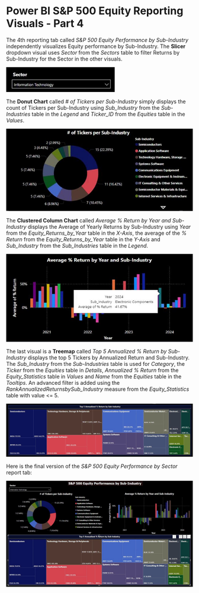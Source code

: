 # Power BI S&P 500 Equity Reporting Visuals - Part 4

The 4th reporting tab called *S&P 500 Equity Performance by Sub-Industry* independently visualizes Equity performance by Sub-Industry. The **Slicer** dropdown visual uses *Sector* from the *Sectors* table to filter Returns by Sub-Industry for the Sector in the other visuals.

![Power_BI_Sector_Sub_Industry_Slicer.jpg](https://github.com/danvuk567/SP500-Stock-Analysis/blob/main/images/Power_BI_Sector_Sub_Industry_Slicer.jpg?raw=true)

The **Donut Chart** called *# of Tickers per Sub-Industry* simply displays the count of Tickers per Sub-Industry using *Sub_Industry* from the *Sub-Industries* table in the *Legend* and *Ticker_ID* from the *Equities* table in the *Values*.

![Power_BI_Sub_Industry_Ticker_Count_Donut_Chart.jpg](https://github.com/danvuk567/SP500-Stock-Analysis/blob/main/images/Power_BI_Sub_Industry_Ticker_Count_Donut_Chart.jpg?raw=true)

The **Clustered Column Chart** called *Average % Return by Year and Sub-Industry* displays the Average of Yearly Returns by Sub-Industry using *Year* from the *Equity_Returns_by_Year* table in the *X-Axis*, the average of the *% Return* from the *Equity_Returns_by_Year* table in the *Y-Axis* and *Sub_Industry* from the *Sub_Industries* table in the *Legend*.

![Power_BI_Sub_Industry_Year_Return_Column_Chart.jpg](https://github.com/danvuk567/SP500-Stock-Analysis/blob/main/images/Power_BI_Sub_Industry_Year_Return_Column_Chart.jpg?raw=true)

The last visual is a **Treemap** called *Top 5 Annualized % Return by Sub-Industry* displays the top 5 Tickers by Annualized Return and Sub-Industry. The *Sub_Industry* from the *Sub-Industries* table is used for *Category*, the *Ticker* from the *Equities* table in *Details*, *Annualized % Return* from the *Equity_Statistics* table in *Values* and *Name* from the *Equities* table in the *Tooltips*. An advanced filter is added using the *RankAnnualizedReturnsbySub_Industry* measure from the *Equity_Statistics* table with value <= 5.

![Power_BI_Sub_Industry_Treemap.jpg](https://github.com/danvuk567/SP500-Stock-Analysis/blob/main/images/Power_BI_Sub_Industry_Treemap.jpg?raw=true)

Here is the final version of the *S&P 500 Equity Performance by Sector* report tab:

![Power_BI_Equity_Report_4th_tab.jpg](https://github.com/danvuk567/SP500-Stock-Analysis/blob/main/images/Power_BI_Equity_Report_4th_tab.jpg?raw=true)

